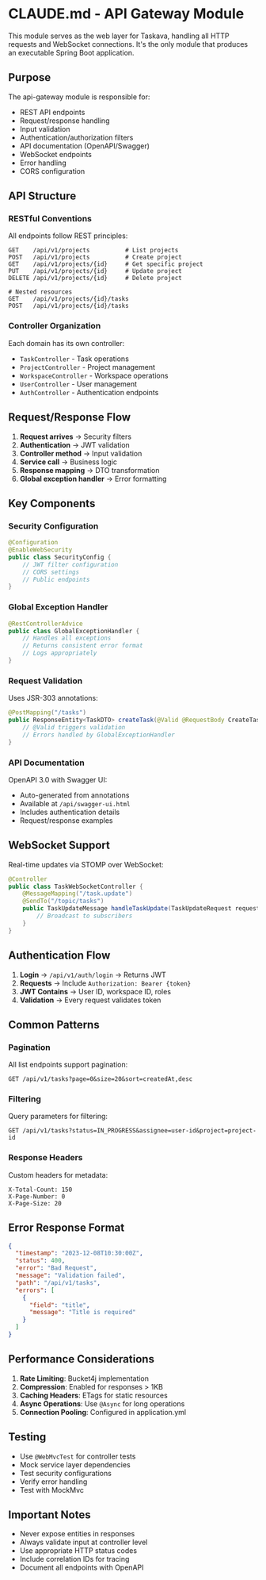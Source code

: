 # CLAUDE.md - API Gateway Module

This module serves as the web layer for Taskava, handling all HTTP requests and WebSocket connections. It's the only module that produces an executable Spring Boot application.

## Purpose

The api-gateway module is responsible for:
- REST API endpoints
- Request/response handling
- Input validation
- Authentication/authorization filters
- API documentation (OpenAPI/Swagger)
- WebSocket endpoints
- Error handling
- CORS configuration

## API Structure

### RESTful Conventions
All endpoints follow REST principles:
```
GET    /api/v1/projects          # List projects
POST   /api/v1/projects          # Create project
GET    /api/v1/projects/{id}     # Get specific project
PUT    /api/v1/projects/{id}     # Update project
DELETE /api/v1/projects/{id}     # Delete project

# Nested resources
GET    /api/v1/projects/{id}/tasks
POST   /api/v1/projects/{id}/tasks
```

### Controller Organization
Each domain has its own controller:
- `TaskController` - Task operations
- `ProjectController` - Project management
- `WorkspaceController` - Workspace operations
- `UserController` - User management
- `AuthController` - Authentication endpoints

## Request/Response Flow

1. **Request arrives** → Security filters
2. **Authentication** → JWT validation
3. **Controller method** → Input validation
4. **Service call** → Business logic
5. **Response mapping** → DTO transformation
6. **Global exception handler** → Error formatting

## Key Components

### Security Configuration
```java
@Configuration
@EnableWebSecurity
public class SecurityConfig {
    // JWT filter configuration
    // CORS settings
    // Public endpoints
}
```

### Global Exception Handler
```java
@RestControllerAdvice
public class GlobalExceptionHandler {
    // Handles all exceptions
    // Returns consistent error format
    // Logs appropriately
}
```

### Request Validation
Uses JSR-303 annotations:
```java
@PostMapping("/tasks")
public ResponseEntity<TaskDTO> createTask(@Valid @RequestBody CreateTaskRequest request) {
    // @Valid triggers validation
    // Errors handled by GlobalExceptionHandler
}
```

### API Documentation
OpenAPI 3.0 with Swagger UI:
- Auto-generated from annotations
- Available at `/api/swagger-ui.html`
- Includes authentication details
- Request/response examples

## WebSocket Support

Real-time updates via STOMP over WebSocket:
```java
@Controller
public class TaskWebSocketController {
    @MessageMapping("/task.update")
    @SendTo("/topic/tasks")
    public TaskUpdateMessage handleTaskUpdate(TaskUpdateRequest request) {
        // Broadcast to subscribers
    }
}
```

## Authentication Flow

1. **Login** → `/api/v1/auth/login` → Returns JWT
2. **Requests** → Include `Authorization: Bearer {token}`
3. **JWT Contains** → User ID, workspace ID, roles
4. **Validation** → Every request validates token

## Common Patterns

### Pagination
All list endpoints support pagination:
```
GET /api/v1/tasks?page=0&size=20&sort=createdAt,desc
```

### Filtering
Query parameters for filtering:
```
GET /api/v1/tasks?status=IN_PROGRESS&assignee=user-id&project=project-id
```

### Response Headers
Custom headers for metadata:
```
X-Total-Count: 150
X-Page-Number: 0
X-Page-Size: 20
```

## Error Response Format
```json
{
  "timestamp": "2023-12-08T10:30:00Z",
  "status": 400,
  "error": "Bad Request",
  "message": "Validation failed",
  "path": "/api/v1/tasks",
  "errors": [
    {
      "field": "title",
      "message": "Title is required"
    }
  ]
}
```

## Performance Considerations

1. **Rate Limiting**: Bucket4j implementation
2. **Compression**: Enabled for responses > 1KB
3. **Caching Headers**: ETags for static resources
4. **Async Operations**: Use `@Async` for long operations
5. **Connection Pooling**: Configured in application.yml

## Testing

- Use `@WebMvcTest` for controller tests
- Mock service layer dependencies
- Test security configurations
- Verify error handling
- Test with MockMvc

## Important Notes

- Never expose entities in responses
- Always validate input at controller level
- Use appropriate HTTP status codes
- Include correlation IDs for tracing
- Document all endpoints with OpenAPI